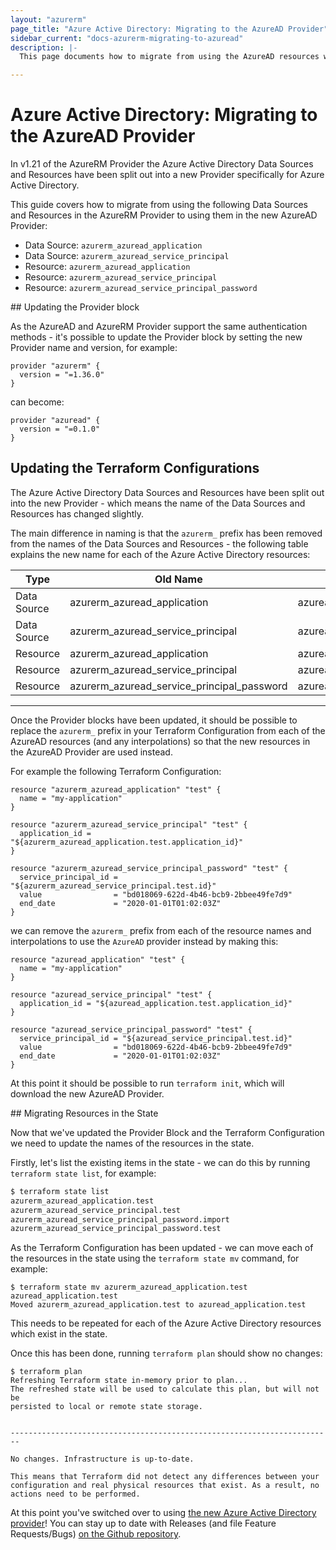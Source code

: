 ```yaml
---
layout: "azurerm"
page_title: "Azure Active Directory: Migrating to the AzureAD Provider"
sidebar_current: "docs-azurerm-migrating-to-azuread"
description: |-
  This page documents how to migrate from using the AzureAD resources within this repository to the resources in the new split-out repository.

---
```


# Azure Active Directory: Migrating to the AzureAD Provider

In v1.21 of the AzureRM Provider the Azure Active Directory Data Sources and Resources have been split out into a new Provider specifically for Azure Active Directory.

This guide covers how to migrate from using the following Data Sources and Resources in the AzureRM Provider to using them in the new AzureAD Provider:

* Data Source: `azurerm_azuread_application`
* Data Source: `azurerm_azuread_service_principal`
* Resource: `azurerm_azuread_application`
* Resource: `azurerm_azuread_service_principal`
* Resource: `azurerm_azuread_service_principal_password`

## Updating the Provider block

As the AzureAD and AzureRM Provider support the same authentication methods - it's possible to update the Provider block by setting the new Provider name and version, for example:

```hcl
provider "azurerm" {
  version = "=1.36.0"
}
```

can become:

```hcl
provider "azuread" {
  version = "=0.1.0"
}
```

## Updating the Terraform Configurations

The Azure Active Directory Data Sources and Resources have been split out into the new Provider - which means the name of the Data Sources and Resources has changed slightly.

The main difference in naming is that the `azurerm_` prefix has been removed from the names of the Data Sources and Resources - the following table explains the new name for each of the Azure Active Directory resources:


| Type        | Old Name                                   | New Name                           |
| ----------- | ------------------------------------------ | ---------------------------------- |
| Data Source | azurerm_azuread_application                | azuread_application                |
| Data Source | azurerm_azuread_service_principal          | azuread_service_principal          |
| Resource    | azurerm_azuread_application                | azuread_application                |
| Resource    | azurerm_azuread_service_principal          | azuread_service_principal          |
| Resource    | azurerm_azuread_service_principal_password | azuread_service_principal_password |

---

Once the Provider blocks have been updated, it should be possible to replace the `azurerm_` prefix in your Terraform Configuration from each of the AzureAD resources (and any interpolations) so that the new resources in the AzureAD Provider are used instead.

For example the following Terraform Configuration:

```hcl
resource "azurerm_azuread_application" "test" {
  name = "my-application"
}

resource "azurerm_azuread_service_principal" "test" {
  application_id = "${azurerm_azuread_application.test.application_id}"
}

resource "azurerm_azuread_service_principal_password" "test" {
  service_principal_id = "${azurerm_azuread_service_principal.test.id}"
  value                = "bd018069-622d-4b46-bcb9-2bbee49fe7d9"
  end_date             = "2020-01-01T01:02:03Z"
}
```

we can remove the `azurerm_` prefix from each of the resource names and interpolations to use the `AzureAD` provider instead by making this:

```hcl
resource "azuread_application" "test" {
  name = "my-application"
}

resource "azuread_service_principal" "test" {
  application_id = "${azuread_application.test.application_id}"
}

resource "azuread_service_principal_password" "test" {
  service_principal_id = "${azuread_service_principal.test.id}"
  value                = "bd018069-622d-4b46-bcb9-2bbee49fe7d9"
  end_date             = "2020-01-01T01:02:03Z"
}
```

At this point it should be possible to run `terraform init`, which will download the new AzureAD Provider.

## Migrating Resources in the State

Now that we've updated the Provider Block and the Terraform Configuration we need to update the names of the resources in the state.

Firstly, let's list the existing items in the state - we can do this by running `terraform state list`, for example:

```bash
$ terraform state list
azurerm_azuread_application.test
azurerm_azuread_service_principal.test
azurerm_azuread_service_principal_password.import
azurerm_azuread_service_principal_password.test
```

As the Terraform Configuration has been updated - we can move each of the resources in the state using the `terraform state mv` command, for example:

```shell
$ terraform state mv azurerm_azuread_application.test azuread_application.test
Moved azurerm_azuread_application.test to azuread_application.test
```

This needs to be repeated for each of the Azure Active Directory resources which exist in the state.

Once this has been done, running `terraform plan` should show no changes:

```shell
$ terraform plan
Refreshing Terraform state in-memory prior to plan...
The refreshed state will be used to calculate this plan, but will not be
persisted to local or remote state storage.


------------------------------------------------------------------------

No changes. Infrastructure is up-to-date.

This means that Terraform did not detect any differences between your
configuration and real physical resources that exist. As a result, no
actions need to be performed.
```

At this point you've switched over to using [the new Azure Active Directory provider](http://terraform.io/docs/providers/azuread/index.html)! You can stay up to date with Releases (and file Feature Requests/Bugs) [on the Github repository](https://github.com/terraform-providers/terraform-provider-azuread).
